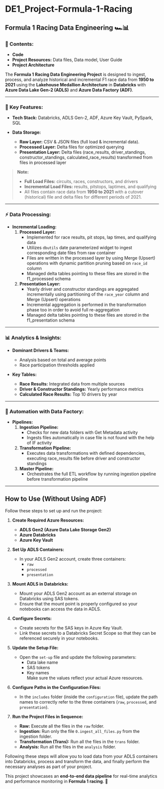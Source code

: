 # DE1_Project-Formula-1-Racing

## Formula 1 Racing Data Engineering 🏎️📊

### 📑 Contents:
- **Code**
- **Project Resources:** Data files, Data model, User Guide
- **Project Architecture**

The **Formula 1 Racing Data Engineering Project** is designed to ingest, process, and analyze historical and incremental F1 race data from **1950 to 2021** using the **Lakehouse Medallion Architecture** in **Databricks** with **Azure Data Lake Gen-2 (ADLS)** and **Azure Data Factory (ADF)**.

---

### 🚀 Key Features:

- **Tech Stack:** Databricks, ADLS Gen-2, ADF, Azure Key Vault, PySpark, SQL

- **Data Storage:**
  - **Raw Layer:** CSV & JSON files (full load & incremental data).
  - **Processed Layer:** Delta files for optimized querying
  - **Presentation Layer:** Delta files (race_results, driver_standings, constructor_standings, calculated_race_results) transformed from files in processed layer

> **Note:** 
> - **Full Load Files:** circuits, races, constructors, and drivers  
> - **Incremental Load Files:** results, pitstops, laptimes, and qualifying  
> - All files contain race data from **1950 to 2021** with a cutover (historical) file and delta files for different periods of 2021.

---

### ⚡ Data Processing:

- **Incremental Loading:**
  1. **Processed Layer:** 
     - Implemented for race results, pit stops, lap times, and qualifying data
     - Utilizes `dbutils` date parameterized widget to ingest corresponding date files from raw container
     - Files are written in the processed layer by using Merge (Upsert) operations with dynamic partition pruning based on `race_id` column
     - Managed delta tables pointing to these files are stored in the f1_processed schema
  2. **Presentation Layer:** 
     - Yearly driver and constructor standings are aggregated incrementally using partitioning of the `race_year` column and Merge (Upsert) operations
     - Incremental aggregation is performed in the transformation phase too in order to avoid full re-aggregation
     - Managed delta tables pointing to these files are stored in the f1_presentation schema

---

### 📊 Analytics & Insights:

- **Dominant Drivers & Teams:** 
  - Analysis based on total and average points
  - Race participation thresholds applied

- **Key Tables:**
  - **Race Results:** Integrated data from multiple sources
  - **Driver & Constructor Standings:** Yearly performance metrics
  - **Calculated Race Results:** Top 10 drivers by year

---

### 🔄 Automation with Data Factory:

- **Pipelines:**
  1. **Ingestion Pipeline:** 
     - Checks for new data folders with Get Metadata activity
     - Ingests files automatically in case file is not found with the help of IF activity
  2. **Transformation Pipeline:** 
     - Executes data transformations with defined dependencies, executing race_results file before driver and constructor standings
  3. **Master Pipeline:** 
     - Orchestrates the full ETL workflow by running ingestion pipeline before transformation pipeline

---

## How to Use (Without Using ADF)

Follow these steps to set up and run the project:

1. **Create Required Azure Resources:**
   - **ADLS Gen2 (Azure Data Lake Storage Gen2)**
   - **Azure Databricks**
   - **Azure Key Vault**

2. **Set Up ADLS Containers:**
   - In your ADLS Gen2 account, create three containers:
     - `raw`
     - `processed`
     - `presentation`

3. **Mount ADLS in Databricks:**
   - Mount your ADLS Gen2 account as an external storage on Databricks using SAS tokens.
   - Ensure that the mount point is properly configured so your notebooks can access the data in ADLS.

4. **Configure Secrets:**
   - Create secrets for the SAS keys in Azure Key Vault.
   - Link these secrets to a Databricks Secret Scope so that they can be referenced securely in your notebooks.

5. **Update the Setup File:**
   - Open the `set-up` file and update the following parameters:
     - Data lake name
     - SAS tokens
     - Key names  
   Make sure the values reflect your actual Azure resources.

6. **Configure Paths in the Configuration Files:**
   - In the `includes` folder (inside the `configuration` file), update the path names to correctly refer to the three containers (`raw`, `processed`, and `presentation`).

7. **Run the Project Files in Sequence:**
   - **Raw:** Execute all the files in the `raw` folder.
   - **Ingestion:** Run only the file `0.ingest_all_files.py` from the ingestion folder.
   - **Transformation (Trans):** Run all the files in the `trans` folder.
   - **Analysis:** Run all the files in the `analysis` folder.

Following these steps will allow you to load data from your ADLS containers into Databricks, process and transform the data, and finally perform the necessary analyses as part of your project.

This project showcases an **end-to-end data pipeline** for real-time analytics and performance monitoring in **Formula 1 racing**. 🎽




